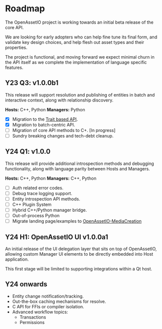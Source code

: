 # Roadmap

The OpenAssetIO project is working towards an initial beta release of
the core API.

We are looking for early adopters who can help fine tune its final form,
and validate key design choices, and help flesh out asset types and
their properties.

The project is functional, and moving forward we expect minimal churn in
the API itself as we complete the implementation of language specific
features.

## Y23 Q3: v1.0.0b1

This release will support resolution and publishing of entities in batch
and interactive context, along with relationship discovery.

**Hosts:** C++, Python
**Managers:** Python

- [x] Migration to the [Trait based API](https://github.com/OpenAssetIO/OpenAssetIO/blob/main/doc/decisions/DR007-Hierarchical-or-compositional-traits-for-specifications.md).
- [x] Migration to batch-centric API.
- [ ] Migration of core API methods to C+. [In progress]
- [ ] Sundry breaking changes and tech-debt cleanup.

## Y24 Q1: v1.0.0

This release will provide additional introspection methods and
debugging functionality, along with language parity between Hosts and
Managers.

**Hosts:** C++, Python
**Managers:** C++, Python

- [ ] Auth related error codes.
- [ ] Debug trace logging support.
- [ ] Entity introspection API methods.
- [ ] C++ Plugin System
- [ ] Hybrid C++/Python manager bridge.
- [ ] Out-of-process Python
- [ ] Migrate landing page/examples to [OpenAssetIO-MediaCreation](https://github.com/OpenAssetIO/OpenAssetIO-MediaCreation)

## Y24 H1: OpenAssetIO UI v1.0.0a1

An initial release of the UI delegation layer that sits on top of
OpenAssetIO, allowing custom Manager UI elements to be directly embedded
into Host application.

This first stage will be limited to supporting integrations within a Qt
host.

## Y24 onwards

- Entity change notification/tracking.
- Out-the-box caching mechanisms for resolve.
- C API for FFIs or compiler isolation.
- Advanced workflow topics:
  - Transactions
  - Permissions
